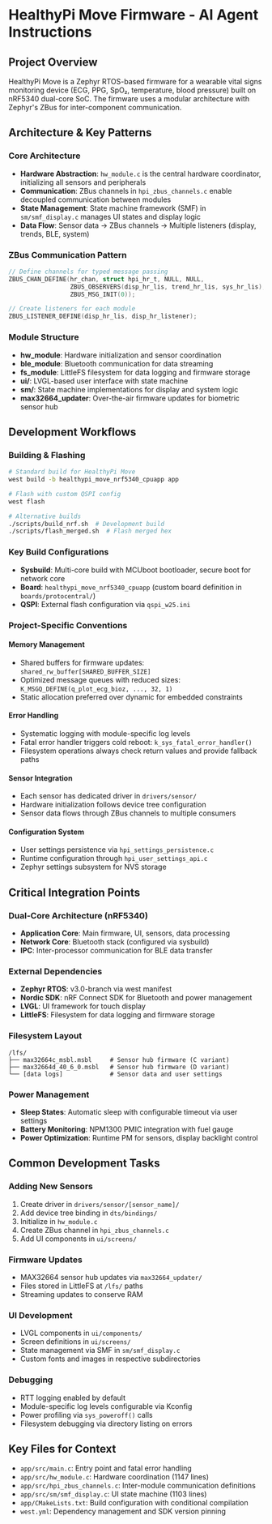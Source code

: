 # HealthyPi Move Firmware - AI Agent Instructions

## Project Overview
HealthyPi Move is a Zephyr RTOS-based firmware for a wearable vital signs monitoring device (ECG, PPG, SpO₂, temperature, blood pressure) built on nRF5340 dual-core SoC. The firmware uses a modular architecture with Zephyr's ZBus for inter-component communication.

## Architecture & Key Patterns

### Core Architecture
- **Hardware Abstraction**: `hw_module.c` is the central hardware coordinator, initializing all sensors and peripherals
- **Communication**: ZBus channels in `hpi_zbus_channels.c` enable decoupled communication between modules
- **State Management**: State machine framework (SMF) in `sm/smf_display.c` manages UI states and display logic
- **Data Flow**: Sensor data → ZBus channels → Multiple listeners (display, trends, BLE, system)

### ZBus Communication Pattern
```c
// Define channels for typed message passing
ZBUS_CHAN_DEFINE(hr_chan, struct hpi_hr_t, NULL, NULL, 
                 ZBUS_OBSERVERS(disp_hr_lis, trend_hr_lis, sys_hr_lis), 
                 ZBUS_MSG_INIT(0));

// Create listeners for each module
ZBUS_LISTENER_DEFINE(disp_hr_lis, disp_hr_listener);
```

### Module Structure
- **hw_module**: Hardware initialization and sensor coordination
- **ble_module**: Bluetooth communication for data streaming
- **fs_module**: LittleFS filesystem for data logging and firmware storage
- **ui/**: LVGL-based user interface with state machine
- **sm/**: State machine implementations for display and system logic
- **max32664_updater**: Over-the-air firmware updates for biometric sensor hub

## Development Workflows

### Building & Flashing
```bash
# Standard build for HealthyPi Move
west build -b healthypi_move_nrf5340_cpuapp app

# Flash with custom QSPI config
west flash

# Alternative builds
./scripts/build_nrf.sh  # Development build
./scripts/flash_merged.sh  # Flash merged hex
```

### Key Build Configurations
- **Sysbuild**: Multi-core build with MCUboot bootloader, secure boot for network core
- **Board**: `healthypi_move_nrf5340_cpuapp` (custom board definition in `boards/protocentral/`)
- **QSPI**: External flash configuration via `qspi_w25.ini`

### Project-Specific Conventions

#### Memory Management
- Shared buffers for firmware updates: `shared_rw_buffer[SHARED_BUFFER_SIZE]`
- Optimized message queues with reduced sizes: `K_MSGQ_DEFINE(q_plot_ecg_bioz, ..., 32, 1)`
- Static allocation preferred over dynamic for embedded constraints

#### Error Handling
- Systematic logging with module-specific log levels
- Fatal error handler triggers cold reboot: `k_sys_fatal_error_handler()`
- Filesystem operations always check return values and provide fallback paths

#### Sensor Integration
- Each sensor has dedicated driver in `drivers/sensor/`
- Hardware initialization follows device tree configuration
- Sensor data flows through ZBus channels to multiple consumers

#### Configuration System
- User settings persistence via `hpi_settings_persistence.c`
- Runtime configuration through `hpi_user_settings_api.c`
- Zephyr settings subsystem for NVS storage

## Critical Integration Points

### Dual-Core Architecture (nRF5340)
- **Application Core**: Main firmware, UI, sensors, data processing
- **Network Core**: Bluetooth stack (configured via sysbuild)
- **IPC**: Inter-processor communication for BLE data transfer

### External Dependencies
- **Zephyr RTOS**: v3.0-branch via west manifest
- **Nordic SDK**: nRF Connect SDK for Bluetooth and power management
- **LVGL**: UI framework for touch display
- **LittleFS**: Filesystem for data logging and firmware storage

### Filesystem Layout
```
/lfs/
├── max32664c_msbl.msbl     # Sensor hub firmware (C variant)
├── max32664d_40_6_0.msbl   # Sensor hub firmware (D variant)
└── [data logs]             # Sensor data and user settings
```

### Power Management
- **Sleep States**: Automatic sleep with configurable timeout via user settings
- **Battery Monitoring**: NPM1300 PMIC integration with fuel gauge
- **Power Optimization**: Runtime PM for sensors, display backlight control

## Common Development Tasks

### Adding New Sensors
1. Create driver in `drivers/sensor/[sensor_name]/`
2. Add device tree binding in `dts/bindings/`
3. Initialize in `hw_module.c`
4. Create ZBus channel in `hpi_zbus_channels.c`
5. Add UI components in `ui/screens/`

### Firmware Updates
- MAX32664 sensor hub updates via `max32664_updater/`
- Files stored in LittleFS at `/lfs/` paths
- Streaming updates to conserve RAM

### UI Development
- LVGL components in `ui/components/`
- Screen definitions in `ui/screens/`
- State management via SMF in `sm/smf_display.c`
- Custom fonts and images in respective subdirectories

### Debugging
- RTT logging enabled by default
- Module-specific log levels configurable via Kconfig
- Power profiling via `sys_poweroff()` calls
- Filesystem debugging via directory listing on errors

## Key Files for Context
- `app/src/main.c`: Entry point and fatal error handling
- `app/src/hw_module.c`: Hardware coordination (1147 lines)
- `app/src/hpi_zbus_channels.c`: Inter-module communication definitions
- `app/src/sm/smf_display.c`: UI state machine (1103 lines)
- `app/CMakeLists.txt`: Build configuration with conditional compilation
- `west.yml`: Dependency management and SDK version pinning
